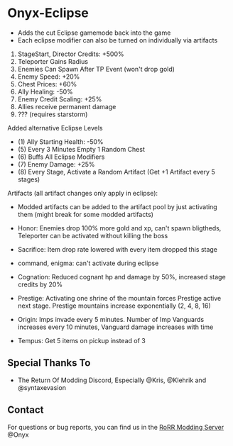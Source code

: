 # Onyx-Eclipse

- Adds the cut Eclipse gamemode back into the game
- Each eclipse modifier can also be turned on individually via artifacts
1) StageStart, Director Credits: +500%
2) Teleporter Gains Radius
3) Enemies Can Spawn After TP Event (won't drop gold)
4) Enemy Speed: +20%
5) Chest Prices: +60%
6) Ally Healing: -50%
7) Enemy Credit Scaling: +25%
8) Allies receive permanent damage
9) ??? (requires starstorm)

Added alternative Eclipse Levels
- (1) Ally Starting Health: -50%
- (5) Every 3 Minutes Empty 1 Random Chest
- (6) Buffs All Eclipse Modifiers
- (7) Enemy Damage: +25%
- (8) Every Stage, Activate a Random Artifact (Get +1 Artifact every 5 stages)

Artifacts (all artifact changes only apply in eclipse):
- Modded artifacts can be added to the artifact pool by just activating them (might break for some modded artifacts)

- Honor: Enemies drop 100% more gold and xp, can't spawn bligtheds, Teleporter can be activated without killing the boss
- Sacrifice: Item drop rate lowered with every item dropped this stage
- command, enigma: can't activate during eclipse
- Cognation: Reduced cognant hp and damage by 50%, increased stage credits by 20%
- Prestige: Activating one shrine of the mountain forces Prestige active next stage. Prestige mountains increase exponentially (2, 4, 8, 16)
- Origin: Imps invade every 5 minutes. Number of Imp Vanguards increases every 10 minutes, Vanguard damage increases with time
- Tempus: Get 5 items on pickup instead of 3

## Special Thanks To
* The Return Of Modding Discord, Especially @Kris, @Klehrik and @syntaxevasion

## Contact
For questions or bug reports, you can find us in the [RoRR Modding Server](https://discord.gg/VjS57cszMq) @Onyx
